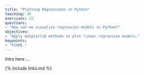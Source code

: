```yaml
---
title: "Plotting Regressions in Python"
teaching: 30
exercises: 15
questions:
- "How can we visualize regression models in Python?"
objectives:
- "Apply matplotlib methods to plot linear regression models."
keypoints:
- "FIXME."
---
```


Intro here ...

{% include links.md %}

